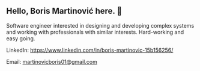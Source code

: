 ## Hello, Boris Martinović here. 👋


Software engineer interested in designing and developing complex systems and working with professionals with similar interests. Hard-working and easy going.


LinkedIn: https://www.linkedin.com/in/boris-martinovic-15b156256/

Email: martinovicboris01@gmail.com
